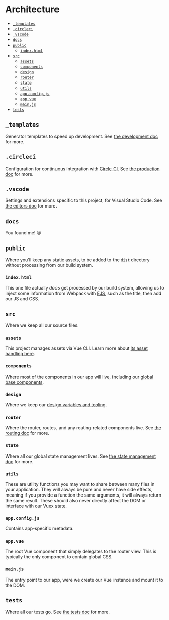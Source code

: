 # Architecture

- [`_templates`](#_templates)
- [`.circleci`](#circleci)
- [`.vscode`](#vscode)
- [`docs`](#docs)
- [`public`](#public)
  - [`index.html`](#indexhtml)
- [`src`](#src)
  - [`assets`](#assets)
  - [`components`](#components)
  - [`design`](#design)
  - [`router`](#router)
  - [`state`](#state)
  - [`utils`](#utils)
  - [`app.config.js`](#appconfigjs)
  - [`app.vue`](#appvue)
  - [`main.js`](#mainjs)
- [`tests`](#tests)

## `_templates`

Generator templates to speed up development. See [the development doc](development.md#generators) for more.

## `.circleci`

Configuration for continuous integration with [Circle CI](https://circleci.com/). See [the production doc](production.md#from-circle-ci) for more.

## `.vscode`

Settings and extensions specific to this project, for Visual Studio Code. See [the editors doc](editors.md#visual-studio-code) for more.

## `docs`

You found me! :wink:

## `public`

Where you'll keep any static assets, to be added to the `dist` directory without processing from our build system.

### `index.html`

This one file actually _does_ get processed by our build system, allowing us to inject some information from Webpack with [EJS](http://ejs.co/), such as the title, then add our JS and CSS.

## `src`

Where we keep all our source files.

### `assets`

This project manages assets via Vue CLI. Learn more about [its asset handling here](https://cli.vuejs.org/guide/html-and-static-assets.html).

### `components`

Where most of the components in our app will live, including our [global base components](development.md#base-components).

### `design`

Where we keep our [design variables and tooling](tech.md#design-variables-and-tooling).

### `router`

Where the router, routes, and any routing-related components live. See [the routing doc](routing.md) for more.

### `state`

Where all our global state management lives. See [the state management doc](state.md) for more.

### `utils`

These are utility functions you may want to share between many files in your application. They will always be pure and never have side effects, meaning if you provide a function the same arguments, it will always return the same result. These should also never directly affect the DOM or interface with our Vuex state.

### `app.config.js`

Contains app-specific metadata.

### `app.vue`

The root Vue component that simply delegates to the router view. This is typically the only component to contain global CSS.

### `main.js`

The entry point to our app, were we create our Vue instance and mount it to the DOM.

## `tests`

Where all our tests go. See [the tests doc](tests.md) for more.

